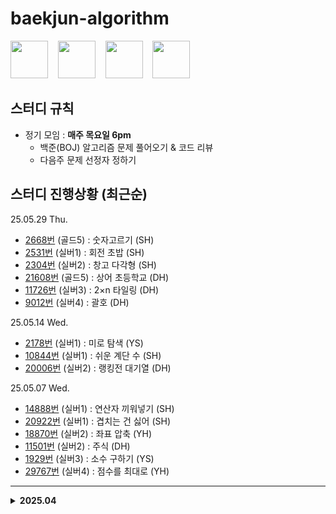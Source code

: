 # baekjun-algorithm

<div>
  <a href="https://github.com/apple3285"><img src="https://avatars.githubusercontent.com/u/32658464?v=4" width="60"></a> &nbsp&nbsp
  <a href="https://github.com/Rose4tune"><img src="https://avatars.githubusercontent.com/u/81802112?v=4" width="60"></a> &nbsp&nbsp
  <a href="https://github.com/dydgjs200"><img src="https://avatars.githubusercontent.com/u/25136172?v=4" width="60"></a> &nbsp&nbsp
  <a href="https://github.com/jung18"><img src="https://avatars.githubusercontent.com/u/81799517?v=4" width="60"></a>
</div>

<!-- * [번](https://www.acmicpc.net/problem/) (실버) : () -->

## 스터디 규칙
* 정기 모임 : **매주 목요일 6pm**
  * 백준(BOJ) 알고리즘 문제 풀어오기 & 코드 리뷰
  * 다음주 문제 선정자 정하기

## 스터디 진행상황 (최근순)
25.05.29 Thu.
* [2668번](https://www.acmicpc.net/problem/2668) (골드5) : 숫자고르기 (SH)
* [2531번](https://www.acmicpc.net/problem/2531) (실버1) : 회전 초밥 (SH)
* [2304번](https://www.acmicpc.net/problem/2304) (실버2) : 창고 다각형 (SH)
* [21608번](https://www.acmicpc.net/problem/21608) (골드5) : 상어 초등학교 (DH)
* [11726번](https://www.acmicpc.net/problem/11726) (실버3) : 2×n 타일링 (DH)
* [9012번](https://www.acmicpc.net/problem/9012) (실버4) : 괄호 (DH)

25.05.14 Wed.
* [2178번](https://www.acmicpc.net/problem/2178) (실버1) : 미로 탐색 (YS)
* [10844번](https://www.acmicpc.net/problem/10844) (실버1) : 쉬운 계단 수 (SH)
* [20006번](https://www.acmicpc.net/problem/20006) (실버2) : 랭킹전 대기열 (DH)

25.05.07 Wed.
* [14888번](https://www.acmicpc.net/problem/14888) (실버1) : 연산자 끼워넣기 (SH)
* [20922번](https://www.acmicpc.net/problem/20922) (실버1) : 겹치는 건 싫어 (SH)
* [18870번](https://www.acmicpc.net/problem/18870) (실버2) : 좌표 압축 (YH)
* [11501번](https://www.acmicpc.net/problem/11501) (실버2) : 주식 (DH)
* [1929번](https://www.acmicpc.net/problem/1929) (실버3) : 소수 구하기 (YS)
* [29767번](https://www.acmicpc.net/problem/29767) (실버4) : 점수를 최대로 (YH)

---

<details>
  <summary><b>2025.04</b></summary>
  <div markdown="1">
25.04.30 
(근로자의 날~어린이날 이어진 연휴로 스터디도 봄방학) <br/>
    
25.04.23 Wed.
* [1744번](https://www.acmicpc.net/problem/1744) (골드4) : 수 묶기 (YS)
* [2110번](https://www.acmicpc.net/problem/2110) (골드4) : 공유기 설치 (SH)
* [6603번](https://www.acmicpc.net/problem/6603) (실버2) : 로또 (YH)
    
25.04.16 Wed.
* [9935번](https://www.acmicpc.net/problem/9935) (골드4) : 문자열 폭발 (YH)
* [2156번](https://www.acmicpc.net/problem/2156) (실버1) : 포도주 시식 (DH)
* [11053번](https://www.acmicpc.net/problem/11053) (실버2) : 가장 긴 증가하는 부분 수열 (SH)

25.04.08 Wed.
* [16928번](https://www.acmicpc.net/problem/16928) (골드5) : 뱀과 사다리 게임 (YH)
* [10773번](https://www.acmicpc.net/problem/10773) (실버4) : 제로 (YH)
* [1181번](https://www.acmicpc.net/problem/1181) (실버5) : 단어 정렬 (YH)
  </div>
</details>

